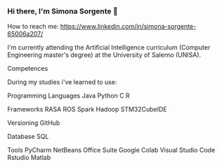 ### Hi there, I'm Simona Sorgente 👋

How to reach me: https://www.linkedin.com/in/simona-sorgente-65006a207/

I'm currently attending the Artificial Intelligence curriculum (Computer Engineering master's degree) at the University of Salerno (UNISA).

Competences

During my studies i've learned to use:

Programming Languages
Java
Python
C
R

Frameworks
RASA
ROS
Spark
Hadoop
STM32CubeIDE

Versioning
GitHub

Database
SQL

Tools
PyCharm
NetBeans
Office Suite
Google Colab
Visual Studio Code
Rstudio
Matlab

